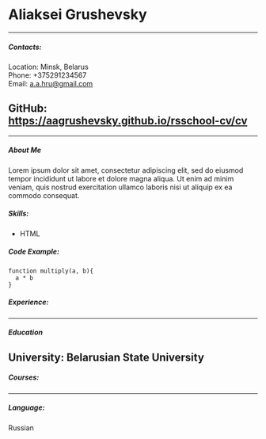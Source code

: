 # Aliaksei Grushevsky
---
##### Contacts:
Location: Minsk, Belarus <br>
Phone: +375291234567 <br>
Email: a.a.hru@gmail.com <br>
## GitHub: https://aagrushevsky.github.io/rsschool-cv/cv
---
##### About Me
Lorem ipsum dolor sit amet, consectetur adipiscing elit, sed do eiusmod tempor incididunt ut labore et dolore magna aliqua. Ut enim ad minim veniam, quis nostrud exercitation ullamco laboris nisi ut aliquip ex ea commodo consequat.
##### Skills:
- HTML
##### Code Example:
```
function multiply(a, b){
  a * b
}
```
##### Experience:
---
##### Education
University: Belarusian State University
---
##### Courses:
---
##### Language:
Russian
